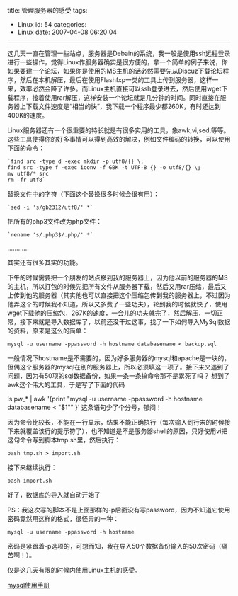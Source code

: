 title: 管理服务器的感受
tags:
  - Linux
id: 54
categories:
  - Linux
date: 2007-04-08 06:20:04
---

这几天一直在管理一些站点，服务器是Debain的系统，我一般是使用ssh远程登录进行一些操作，觉得Linux作服务器确实是很方便的，拿一个简单的例子来说，你如果要建一个论坛，如果你是使用的MS主机的话必然需要先从Discuz下载论坛程序，然后在本机解压，最后在使用Flashfxp一类的工具上传到服务器，这样一来，效率必然会降了许多。而Linux主机直接可以ssh登录进去，然后使用wget下载程序，接着使用rar解压，这样安装一个论坛就是几分钟的时间。同时直接在服务器上下载文件速度是“相当的快”，我下载一个程序最少都260K，有时还达到400K的速度。

Linux服务器还有一个很重要的特长就是有很多实用的工具，象awk,vi,sed,等等。这些工具使得你的好多事情可以得到高效的解决，例如文件编码的转换，可以使用下面的命令：


	`find src -type d -exec mkdir -p utf8/{} \;
	find src -type f -exec iconv -f GBK -t UTF-8 {} -o utf8/{} \;
	mv utf8/* src
	rm -fr utf8`

替换文件中的字符（下面这个替换很多时候会很有用）：

	`sed -i 's/gb2312/utf8/' *`

把所有的php3文件改为php文件：

	`rename 's/.php3$/.php/' *`

…………

其实还有很多其实的功能。

下午的时候需要把一个朋友的站点移到我的服务器上，因为他以前的服务器的MS的主机，所以打包的时候先把所有文件从服务器下载，然后又用rar压缩，最后又上传到他的服务器（其实他也可以直接把这个压缩包传到我的服务器上，不过因为他弄这个的时候我不知道，所以又多费了一些功夫），轮到我的时候就快了，使用wget下载他的压缩包，267K的速度，一会儿的功夫就完了，然后解压，一切正常，接下来就是导入数据库了，以前还没干过这事，找了一下如何导入MySql数据的资料，原来是这么的简单：

	mysql -u username -ppassword -h hostname databasename < backup.sql

一般情况下hostname是不需要的，因为好多服务器的mysql和apache是一块的，但偶这个服务器的mysql在别的服务器上，所以必须填这一项了。接下来又遇到了问题，因为有50项的sql数据备份，如果一条一条搞命令那不是累死了吗？ 想到了awk这个伟大的工具，于是写了下面的代码

ls pw_* | awk '{print "mysql -u username -ppassword -h hostname databasename < "$1"" }'
这条语句少了个分号，郁闷！

因为命令比较长，不能在一行显示，结果不能正确执行（每次输入到行末的时候接下来就覆盖该行的提示符了），也不知道是不是服务器shell的原因，只好使用vi把这句命令写到脚本tmp.sh里，然后执行：

`bash tmp.sh > import.sh`

接下来继续执行：

`bash import.sh
`

好了，数据库的导入就自动开始了

PS：我这次写的脚本不是上面那样的-p后面没有写password，因为不知道它使用密码竟然用这样的格式，很怪异的一种：

`mysql -u username -ppassword -h hostname`

密码是紧跟着-p选项的，可想而知，我在导入50个数据备份输入的50次密码（痛苦啊！）。

仅是这几天有限的时候内使用Linux主机的感受。

[mysql使用手册](http://dev.mysql.com/doc/refman/5.1/zh/using-mysql-programs.html)